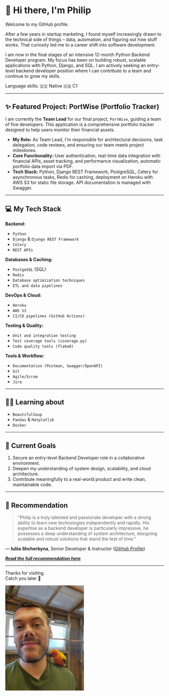 # 👋 Hi there, I'm Philip

Welcome to my GitHub profile.

After a few years in startup marketing, I found myself increasingly drawn to the technical side of things – data, automation, and figuring out how stuff works. 
That curiosity led me to a career shift into software development.

I am now in the final stages of an intensive 12-month Python Backend Developer program. 
My focus has been on building robust, scalable applications with Python, Django, and SQL. 
I am actively seeking an entry-level backend developer position where I can contribute to a team and continue to grow my skills.

Language skills:
🇩🇪 Native
🇬🇧 C1

--- 

## ✨ Featured Project: PortWise (Portfolio Tracker)

I am currently the **Team Lead** for our final project, `PortWise`, guiding a team of five developers. 
This application is a comprehensive portfolio tracker designed to help users monitor their financial assets.

* **My Role:** As Team Lead, I'm responsible for architectural decisions, task delegation, code reviews, and ensuring our team meets project milestones.
* **Core Functionality:** User authentication, real-time data integration with financial APIs, asset tracking, and performance visualization, automatic portfolio data import via PDF.
* **Tech Stack:** Python, Django REST Framework, PostgreSQL, Celery for asynchronous tasks, Redis for caching, deployment on Heroku with AWS S3 for static file storage. API documentation is managed with Swagger.

---

## 💻 My Tech Stack

**Backend:**
* `Python`
* `Django` & `Django REST Framework`
* `Celery`
* `REST APIs`

**Databases & Caching:**
* `PostgeSQL` (SQL)
* `Redis`
* `Database optimization techniques`
* `ETL and data pipelines`

**DevOps & Cloud:**
* `Heroku`
* `AWS S3`
* `CI/CD pipelines (GitHub Actions)`

**Testing & Quality:**
* `Unit and integration testing`
* `Test coverage tools (coverage.py)`
* `Code quality tools (flake8)`

**Tools & Workflow:**
* `Documentation (Postman, Swagger/OpenAPI)`
* `Git`
* `Agile/Scrum`
* `Jira`

---

## 🧑‍🏫 Learning about
* `BeautifulSoup`
* `Pandas` & `Matplotlib`
* `Docker`

---

## 🎯 Current Goals
1.  Secure an entry-level Backend Developer role in a collaborative environment.
2.  Deepen my understanding of system design, scalability, and cloud architecture.
3.  Contribute meaningfully to a real-world product and write clean, maintainable code.

---

## 💬 Recommendation

> "Philip is a truly talented and passionate developer with a strong ability to learn new technologies independently and rapidly. His expertise as a backend developer is particularly impressive, he possesses a deep understanding of system architecture, designing scalable and robust solutions that stand the test of time."

— **Iuliia Shcherbyna**, Senior Developer & Instructor ([GitHub Profile](https://github.com/mamasitta))

_**[Read the full recommendation here](https://gist.github.com/JuliusDeane-data/be8399bef7c69cdd1d306edf5da99c30)**_

---

Thanks for visiting.  
Catch you later 👾

![picture with bird](images/20240902_123348.jpg)
